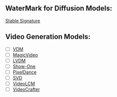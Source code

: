 ## WaterMark for Diffusion Models:
[Stable Signature](https://openaccess.thecvf.com/content/ICCV2023/papers/Fernandez_The_Stable_Signature_Rooting_Watermarks_in_Latent_Diffusion_Models_ICCV_2023_paper.pdf)

## Video Generation Models:

- [ ] [VDM](https://proceedings.neurips.cc/paper_files/paper/2022/file/39235c56aef13fb05a6adc95eb9d8d66-Paper-Conference.pdf)
- [ ] [MagicVideo](https://arxiv.org/pdf/2211.11018)
- [ ] [LVDM](https://arxiv.org/pdf/2211.13221)
- [ ] [Show-One](https://arxiv.org/pdf/2309.15818)
- [ ] [PixelDance](https://openaccess.thecvf.com/content/CVPR2024/papers/Zeng_Make_Pixels_Dance_High-Dynamic_Video_Generation_CVPR_2024_paper.pdf)
- [ ] [SVD](https://arxiv.org/pdf/2311.15127)
- [ ] [VideoLCM](https://arxiv.org/pdf/2312.09109)
- [ ] [VideoCrafter](https://openaccess.thecvf.com/content/CVPR2024/papers/Chen_VideoCrafter2_Overcoming_Data_Limitations_for_High-Quality_Video_Diffusion_Models_CVPR_2024_paper.pdf)
